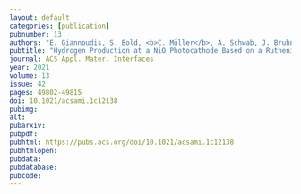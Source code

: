 ```yaml
---
layout: default
categories: [publication]
pubnumber: 13
authors: "E. Giannoudis, S. Bold, <b>C. Müller</b>, A. Schwab, J. Bruhnke, N. Queyriaux, C. Gablin, L. Didier, C. Saint-Pierre, D. Gasparutto, D. Aldakov, S. Kupfer, V. Artero, B. Dietzek, M. Chavarot-Kerlidou"
pubtitle: "Hydrogen Production at a NiO Photocathode Based on a Ruthenium Dye–Cobalt Diimine Dioxime Catalyst Assembly: Insights from Advanced Spectroscopy and Post-operando Characterization"
journal: ACS Appl. Mater. Interfaces
year: 2021
volume: 13
issue: 42
pages: 49802-49815
doi: 10.1021/acsami.1c12138
pubimg:
alt:
pubarxiv:
pubpdf: 
pubhtml: https://pubs.acs.org/doi/10.1021/acsami.1c12138
pubhtmlopen: 
pubdata: 
pubdatabase: 
pubcode:
---
```

